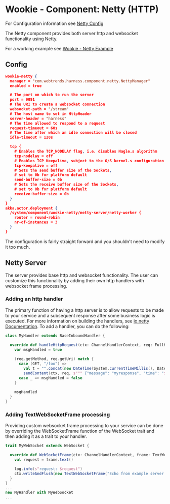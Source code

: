 # Wookie - Component: Netty (HTTP)

For Configuration information see [Netty Config](docs/config.md)

The Netty component provides both server http and websocket functionality using Netty.

For a working example see [Wookie - Netty Example](../../examples/example-netty)

## Config
```json
wookie-netty {
  manager = "com.webtrends.harness.component.netty.NettyManager"
  enabled = true

  # The port on which to run the server
  port = 9091
  # The URI to create a websocket connection
  websocket-path = "/stream"
  # The host name to set in HttpHeader
  server-header = "harness"
  # The time allowed to respond to a request
  request-timeout = 60s
  # The time after which an idle connection will be closed
  idle-timeout = 120s

  tcp {
    # Enables the TCP_NODELAY flag, i.e. disables Nagle.s algorithm
    tcp-nodelay = off
    # Enables TCP Keepalive, subject to the O/S kernel.s configuration
    tcp-keepalive = off
    # Sets the send buffer size of the Sockets,
    # set to 0b for platform default
    send-buffer-size = 0b
    # Sets the receive buffer size of the Sockets,
    # set to 0b for platform default
    receive-buffer-size = 0b
  }
}
akka.actor.deployment {
  /system/component/wookie-netty/netty-server/netty-worker {
    router = round-robin
    nr-of-instances = 3
  }
}
```

The configuration is fairly straight forward and you shouldn't need to modify it too much.

## Netty Server
The server provides base http and websocket functionality.  The user can customize this functionality by adding their own http handlers with websocket frame processing.

### Adding an http handler
The primary function of having a http server is to allow requests to be made to your service and a subsequent response after some business logic is executed. For more information on building the handlers, see [io.netty Documentation](http://io.netty/wiki). To add a handler, you can do the following:
```Scala
class MyHandler extends BaseInboundHandler {

  override def handleHttpRequest(ctx: ChannelHandlerContext, req: FullHttpRequest) : Boolean =  {
    var msgHandled = true
    
    (req.getMethod, req.getUri) match {
      case (GET, "/foo") =>
        val t = "".concat(new DateTime(System.currentTimeMillis(), DateTimeZone.UTC).toString)
        sendContent(ctx, req, s""" {"message": "myresponse", "time": "$t"} """, "application/json")
      case _ => msgHandled = false
    }
    
    msgHandled
  }
}
```

### Adding TextWebSocketFrame processing
Providing custom websocket frame processing to your service can be done by overriding the WebSocketFrame function of the WebSocket trait and then adding it as a trait to your handler.
```Scala
trait MyWebSocket extends WebSocket {

  override def WebSocketFrame(ctx: ChannelHandlerContext, frame: TextWebSocketFrame): Unit = {
    val request = frame.text()

    log.info(s"request: $request")
    ctx.writeAndFlush(new TextWebSocketFrame("Echo from example server: ".concat(request.toString)))
  }
}
...
new MyHandler with MyWebSocket
...
```


